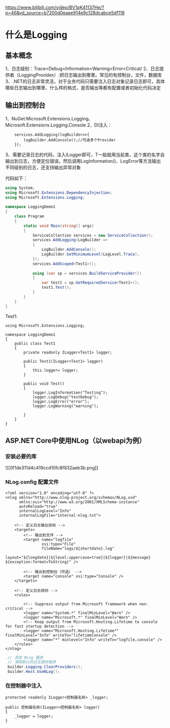 https://www.bilibili.com/video/BV1pK41137He/?p=46&vd_source=b7200d0eaee914e9c128dcabce5df118
# 什么是Logging
## 基本概念
1、日志级别：Trace<Debug<Information<Warning<Error<Critical/
2、日志提供者（LoggingProvidex）:把日志输出到哪里。常见的有控制台，文件，数据库
3、.NET的日志非常灵活，对于业务代码只需要注入日志对象记录日志即可，具体哪些日志输出到哪里、什么样的格式、是否输出等都有配置或者初始化代码决定

## 输出到控制台
1、NuGet:Microsoft.Extensions.Logging、Microsoft.Extensions.Logging.Console
2、DI注入：
```
	services.AddLogging(logBuilder=>{
		logBuilder.AddConsole();//可选多个Provider
	});
```
3、需要记录日志的代码，注入ILogger<T>即可，T一般就用当前类，这个类的名字会输出到日志，方便定位错误。然后调用LogInformation()、LogError等方法输出不同级别的日志，还支持输出异常对象

代码如下：
``` project.cs
using System;  
using Microsoft.Extensions.DependencyInjection;  
using Microsoft.Extensions.Logging;  
  
namespace LoggingDemo1  
{  
    class Program  
    {  
        static void Main(string[] args)  
        {  
            ServiceCollection services = new ServiceCollection();  
            services.AddLogging(LogBuilder =>  
            {  
                LogBuilder.AddConsole();  
                LogBuilder.SetMinimumLevel(LogLevel.Trace);  
            });  
            services.AddScoped<Test1>();  
              
            using (var sp = services.BuildServiceProvider())  
            {  
                var test1 = sp.GetRequiredService<Test1>();  
                test1.Test();  
            }  
        }  
    }  
}
```
Test1:
```
using Microsoft.Extensions.Logging;  
  
namespace LoggingDemo1  
{  
    public class Test1  
    {  
        private readonly ILogger<Test1> logger;  
  
        public Test1(ILogger<Test1> logger)  
        {  
            this.logger= logger;  
        }  
  
        public void Test()  
        {  
            logger.LogInformation("Testing");  
            logger.LogDebug("testDebug");  
            logger.LogError("error");  
            logger.LogWarning("warning");  
              
        }  
    }  
}
```




 ##  ASP.NET Core中使用NLog（以webapi为例）
 ### 安装必要的库
 ![[0f1de311d4c419ccd10fc8f832aeb3b.png]]
### NLog.config 配置文件
``` NLog.config
<?xml version="1.0" encoding="utf-8" ?>
<nlog xmlns="http://www.nlog-project.org/schemas/NLog.xsd"
      xmlns:xsi="http://www.w3.org/2001/XMLSchema-instance"
      autoReload="true"
      internalLogLevel="Info"
      internalLogFile="internal-nlog.txt">

	<!-- 定义日志输出目标 -->
	<targets>
		<!-- 输出到文件 -->
		<target name="logfile"
				xsi:type="File"
				fileName="logs/${shortdate}.log"
				layout="${longdate}|${level:uppercase=true}|${logger}|${message} ${exception:format=ToString}" />

		<!-- 输出到控制台（可选） -->
		<target name="console" xsi:type="Console" />
	</targets>

	<!-- 定义日志规则 -->
	<rules>

		<!-- Suppress output from Microsoft framework when non-critical -->
		<logger name="System.*" finalMinLevel="Warn" />
		<logger name="Microsoft.*" finalMinLevel="Warn" />
		<!-- Keep output from Microsoft.Hosting.Lifetime to console for fast startup detection -->
		<logger name="Microsoft.Hosting.Lifetime*" finalMinLevel="Info" writeTo="lifetimeConsole" />
		<logger name="*" minlevel="Info" writeTo="logfile,console" />
	</rules>
</nlog>

```

``` program.cs
 // 添加 NLog 服务
 // 清除默认的日志提供程序
 builder.Logging.ClearProviders();
 builder.Host.UseNLog();
```
### 在控制器中注入
```
protected readonly ILogger<控制器名称> _logger;

public 控制器名称(ILogger<控制器名称> logger)
{
    _logger = logger;
}
```





